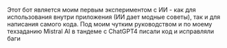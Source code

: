 Этот бот является моим первым экспериментом с ИИ - как для использования внутри приложения (ИИ дает модные советы), так и для написания самого кода. Под моим чутким руководством и по моему техзаданию Mistral AI в тандеме с ChatGPT4 писали код и исправляли баги
